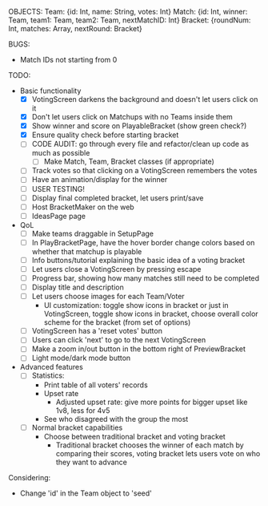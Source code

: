 OBJECTS:
Team: {id: Int, name: String, votes: Int}
Match: {id: Int, winner: Team, team1: Team, team2: Team, nextMatchID: Int}
Bracket: {roundNum: Int, matches: Array<Match>, nextRound: Bracket}


BUGS:
- Match IDs not starting from 0

TODO:
- Basic functionality
  - [x] VotingScreen darkens the background and doesn't let users click on it
  - [x] Don't let users click on Matchups with no Teams inside them
  - [x] Show winner and score on PlayableBracket (show green check?)
  - [x] Ensure quality check before starting bracket
  - [ ] CODE AUDIT: go through every file and refactor/clean up code as much as possible
    - [ ] Make Match, Team, Bracket classes (if appropriate)
  - [ ] Track votes so that clicking on a VotingScreen remembers the votes
  - [ ] Have an animation/display for the winner
  - [ ] USER TESTING!
  - [ ] Display final completed bracket, let users print/save
  - [ ] Host BracketMaker on the web
  - [ ] IdeasPage page
- QoL
  - [ ] Make teams draggable in SetupPage
  - [ ] In PlayBracketPage, have the hover border change colors based on whether that matchup is playable
  - [ ] Info buttons/tutorial explaining the basic idea of a voting bracket
  - [ ] Let users close a VotingScreen by pressing escape
  - [ ] Progress bar, showing how many matches still need to be completed
  - [ ] Display title and description
  - [ ] Let users choose images for each Team/Voter
    - UI customization: toggle show icons in bracket or just in VotingScreen, toggle show icons in bracket, choose overall color scheme for the bracket (from set of options)
  - [ ] VotingScreen has a 'reset votes' button
  - [ ] Users can click 'next' to go to the next VotingScreen
  - [ ] Make a zoom in/out button in the bottom right of PreviewBracket
  - [ ] Light mode/dark mode button 
- Advanced features
  - [ ] Statistics:
      - Print table of all voters' records
      - Upset rate
          - Adjusted upset rate: give more points for bigger upset like 1v8, less for 4v5
      - See who disagreed with the group the most
  - [ ] Normal bracket capabilities
    - Choose between traditional bracket and voting bracket
      - Traditional bracket chooses the winner of each match by comparing their scores, voting bracket lets users vote on who they want to advance

Considering:
- Change 'id' in the Team object to 'seed'